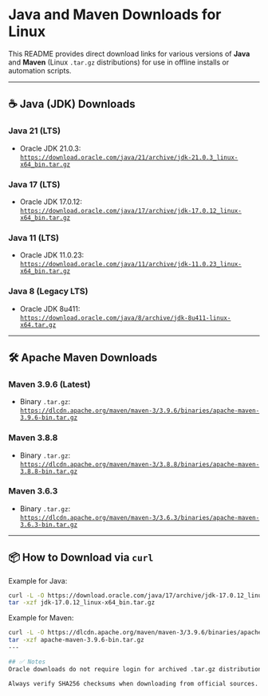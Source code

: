 # Java and Maven Downloads for Linux

This README provides direct download links for various versions of **Java** and **Maven** (Linux `.tar.gz` distributions) for use in offline installs or automation scripts.

---

## ☕ Java (JDK) Downloads

### Java 21 (LTS)
- Oracle JDK 21.0.3:  
  [`https://download.oracle.com/java/21/archive/jdk-21.0.3_linux-x64_bin.tar.gz`](https://download.oracle.com/java/21/archive/jdk-21.0.3_linux-x64_bin.tar.gz)

### Java 17 (LTS)
- Oracle JDK 17.0.12:  
  [`https://download.oracle.com/java/17/archive/jdk-17.0.12_linux-x64_bin.tar.gz`](https://download.oracle.com/java/17/archive/jdk-17.0.12_linux-x64_bin.tar.gz)

### Java 11 (LTS)
- Oracle JDK 11.0.23:  
  [`https://download.oracle.com/java/11/archive/jdk-11.0.23_linux-x64_bin.tar.gz`](https://download.oracle.com/java/11/archive/jdk-11.0.23_linux-x64_bin.tar.gz)

### Java 8 (Legacy LTS)
- Oracle JDK 8u411:  
  [`https://download.oracle.com/java/8/archive/jdk-8u411-linux-x64.tar.gz`](https://download.oracle.com/java/8/archive/jdk-8u411-linux-x64.tar.gz)

---

## 🛠️ Apache Maven Downloads

### Maven 3.9.6 (Latest)
- Binary `.tar.gz`:  
  [`https://dlcdn.apache.org/maven/maven-3/3.9.6/binaries/apache-maven-3.9.6-bin.tar.gz`](https://dlcdn.apache.org/maven/maven-3/3.9.6/binaries/apache-maven-3.9.6-bin.tar.gz)

### Maven 3.8.8
- Binary `.tar.gz`:  
  [`https://dlcdn.apache.org/maven/maven-3/3.8.8/binaries/apache-maven-3.8.8-bin.tar.gz`](https://dlcdn.apache.org/maven/maven-3/3.8.8/binaries/apache-maven-3.8.8-bin.tar.gz)

### Maven 3.6.3
- Binary `.tar.gz`:  
  [`https://dlcdn.apache.org/maven/maven-3/3.6.3/binaries/apache-maven-3.6.3-bin.tar.gz`](https://dlcdn.apache.org/maven/maven-3/3.6.3/binaries/apache-maven-3.6.3-bin.tar.gz)

---

## 📦 How to Download via `curl`

Example for Java:

```bash
curl -L -O https://download.oracle.com/java/17/archive/jdk-17.0.12_linux-x64_bin.tar.gz
tar -xzf jdk-17.0.12_linux-x64_bin.tar.gz
```

Example for Maven:
```bash
curl -L -O https://dlcdn.apache.org/maven/maven-3/3.9.6/binaries/apache-maven-3.9.6-bin.tar.gz
tar -xzf apache-maven-3.9.6-bin.tar.gz
---

## ✅ Notes
Oracle downloads do not require login for archived .tar.gz distributions.

Always verify SHA256 checksums when downloading from official sources.
